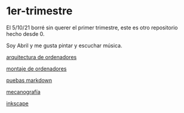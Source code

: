
# 1er-trimestre
El 5/10/21 borré sin querer el primer trimestre, este es otro repositorio hecho desde 0.

Soy Abril y me gusta pintar y escuchar música.

[arquitectura de ordenadores](https://github.com/jjksimp/1er-trimestre/blob/main/arquitectura%20de%20ordenadores.md)

[montaje de ordenadores](https://github.com/jjksimp/1er-trimestre/blob/main/Desmontaje%20de%20ordenador.md)

[puebas markdown](https://github.com/jjksimp/1er-trimestre/blob/main/pruebas%20markdowmn.md)

[mecanografía](https://github.com/jjksimp/1er-trimestre/blob/main/mecanografia.md)

[inkscape](https://github.com/jjksimp/1er-trimestre/blob/main/INKSCAPE.md)

